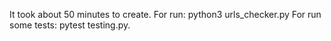 It took about 50 minutes to create.
For run: python3 urls_checker.py For run some tests: pytest testing.py.
